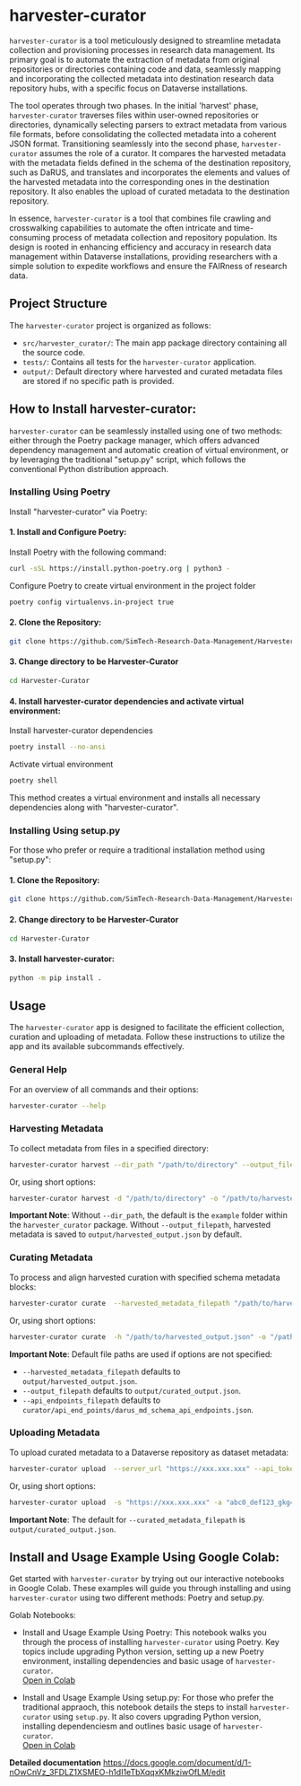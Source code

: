 # harvester-curator
`harvester-curator` is a tool meticulously designed to streamline metadata collection and provisioning processes in research data management. Its primary goal is to automate the extraction of metadata from original repositories or directories containing code and data, seamlessly mapping and incorporating the collected metadata into destination research data repository hubs, with a specific focus on Dataverse installations.

The tool operates through two phases. In the initial 'harvest' phase, `harvester-curator` traverses files within user-owned repositories or directories, dynamically selecting parsers to extract metadata from various file formats, before consolidating the collected metadata into a coherent JSON format. Transitioning seamlessly into the second phase, `harvester-curator` assumes the role of a curator. It compares the harvested metadata with the metadata fields defined in the schema of the destination repository, such as DaRUS, and translates and incorporates the elements and values of the harvested metadata into the corresponding ones in the destination repository. It also enables the upload of curated metadata to the destination repository. 

In essence, `harvester-curator` is a tool that combines file crawling and crosswalking capabilities to automate the often intricate and time-consuming process of metadata collection and repository population. Its design is rooted in enhancing efficiency and accuracy in research data management within Dataverse installations, providing researchers with a simple solution to expedite workflows and ensure the FAIRness of research data.

## Project Structure
The `harvester-curator` project is organized as follows:

* `src/harvester_curator/`: The main app package directory containing all the source code.
* `tests/`: Contains all tests for the `harvester-curator` application.
* `output/`: Default directory where harvested and curated metadata files are stored if no specific path is provided.


## How to Install harvester-curator:
`harvester-curator` can be seamlessly installed using one of two methods: either through the Poetry package manager, which offers advanced dependency management and automatic creation of virtual environment, or by leveraging the traditional "setup.py" script, which follows the conventional Python distribution approach. 
### Installing Using Poetry
Install "harvester-curator" via Poetry:
#### 1. Install and Configure Poetry: 
Install Poetry with the following command:
```bash
curl -sSL https://install.python-poetry.org | python3 -
```
Configure Poetry to create virtual environment in the project folder
```bash
poetry config virtualenvs.in-project true 
```
#### 2. Clone the Repository:
```bash
git clone https://github.com/SimTech-Research-Data-Management/Harvester-Curator.git
```
#### 3. Change directory to be Harvester-Curator
```bash
cd Harvester-Curator
```
#### 4. Install harvester-curator dependencies and activate virtual environment:
Install harvester-curator dependencies
```bash
poetry install --no-ansi
```
Activate virtual environment
```bash
poetry shell
```
This method creates a virtual environment and installs all necessary dependencies along with "harvester-curator".

### Installing Using setup.py
For those who prefer or require a traditional installation method using "setup.py":
#### 1. Clone the Repository:
```bash
git clone https://github.com/SimTech-Research-Data-Management/Harvester-Curator.git
```
#### 2. Change directory to be Harvester-Curator
```bash
cd Harvester-Curator
```
#### 3. Install harvester-curator:
```bash
python -m pip install .
```
## Usage 
The `harvester-curator` app is designed to facilitate the efficient collection, curation and uploading of metadata. Follow these instructions to utilize the app and its available subcommands effectively.

### General Help
For an overview of all commands and their options:
```bash
harvester-curator --help
```
### Harvesting Metadata
To collect metadata from files in a specified directory:
```bash
harvester-curator harvest --dir_path "/path/to/directory" --output_filepath "/path/to/harvested_output.json"
```
Or, using short options:
```bash
harvester-curator harvest -d "/path/to/directory" -o "/path/to/harvested_output.json"
```
**Important Note**: Without `--dir_path`, the default is the `example` folder within the `harvester_curator` package. Without `--output_filepath`, harvested metadata is saved to `output/harvested_output.json` by default.

### Curating Metadata
To process and align harvested curation with specified schema metadata blocks:
```bash
harvester-curator curate  --harvested_metadata_filepath "/path/to/harvested_output.json" --output_filepath "/path/to/curated_output.json" --api_endpoints_filepath "/path/to/schema_api_endpoints.json"
```
Or, using short options:
```bash
harvester-curator curate  -h "/path/to/harvested_output.json" -o "/path/to/curated_output.json" -a "/path/to/schema_api_endpoints.json"
```
**Important Note**: Default file paths are used if options are not specified:
* `--harvested_metadata_filepath` defaults to `output/harvested_output.json`.
* `--output_filepath` defaults to `output/curated_output.json`.
* `--api_endpoints_filepath` defaults to `curator/api_end_points/darus_md_schema_api_endpoints.json`.

### Uploading Metadata
To upload curated metadata to a Dataverse repository as dataset metadata:
```bash
harvester-curator upload  --server_url "https://xxx.xxx.xxx" --api_token "abc0_def123_gkg456__hijk789" --dataverse_id "mydataverse_alias" --curated_metadata_filepath "/path/to/curated_output.json"
```
Or, using short options:
```bash
harvester-curator upload  -s "https://xxx.xxx.xxx" -a "abc0_def123_gkg456__hijk789" -d "mydataverse_alias" -c "/path/to/curated_output.json"
```
**Important Note**: The default for `--curated_metadata_filepath` is `output/curated_output.json`.

## Install and Usage Example Using Google Colab:
Get started with `harvester-curator` by trying out our interactive notebooks in Google Colab. These examples will guide you through installing 
and using `harvester-curator` using two different methods: Poetry and setup.py. 

Golab Notebooks:
* Install and Usage Example Using Poetry: 
This notebook walks you through the process of installing `harvester-curator` using Poetry. Key topics include upgrading Python version, setting up a new Poetry environment, installing dependencies and basic usage of `harvester-curator`.  
    [Open in Colab](https://colab.research.google.com/drive/1HU4McyrCOOdg-KXtW4SVLnqjoyOl1-JV?usp=sharing)

* Install and Usage Example Using setup.py:
For those who prefer the traditional appraoch, this notebook details the steps to install `harvester-curator` using `setup.py`. It also covers upgrading Python version, installing dependenciesm and outlines basic usage of `harvester-curator`.  
    [Open in Colab](https://colab.research.google.com/drive/1P5niQyW9HC0ji-GgLLE3zaLBdxhTS7yy?usp=sharing)

**Detailed documentation** https://docs.google.com/document/d/1-nOwCnVz_3FDLZ1XSMEO-h1dI1eTbXqqxKMkziwOfLM/edit

